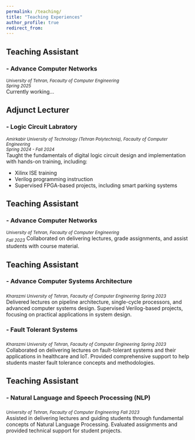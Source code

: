 ```yaml
---
permalink: /teaching/
title: "Teaching Experiences"
author_profile: true
redirect_from: 
---
```

## Teaching Assistant
### - Advance Computer Networks
<sub>*University of Tehran, Facaulty of Computer Engineering*</sub><br>
<sub>*Spring 2025*</sub><br>
Currently working...

## Adjunct Lecturer
### - Logic Circuit Labratory
<sub>*Amirkabir University of Technology (Tehran Polytechniq), Facaulty of Computer Engineering*</sub><br>
<sub>*Spring 2024 - Fall 2024*</sub><br>
Taught the fundamentals of digital logic circuit design and implementation with hands-on training, including:<br>
- Xilinx ISE training
- Verilog programming instruction
- Supervised FPGA-based projects, including smart parking systems

## Teaching Assistant
### - Advance Computer Networks
<sub>*University of Tehran, Facaulty of Computer Engineering*</sub><br>
<sub>*Fall 2023*</sub>
Collaborated on delivering lectures, grade assignments, and assist students with course material.

## Teaching Assistant
### - Advance Computer Systems Architecture
<sub>*Kharazmi University of Tehran, Facaulty of Computer Engineering*</sub>
<sub>*Spring 2023*</sub><br>
Delivered lectures on pipeline architecture, single-cycle processors, and advanced computer systems design. Supervised Verilog-based projects, focusing on practical applications in system design.
### - Fault Tolerant Systems
<sub>*Kharazmi University of Tehran, Facaulty of Computer Engineering*</sub>
<sub>*Spring 2023*</sub><br>
Collaborated on delivering lectures on fault-tolerant systems and their applications in healthcare and IoT. Provided comprehensive support to help students master fault tolerance concepts and methodologies.

## Teaching Assistant
### - Natural Language and Speech Processing (NLP)
<sub>*University of Tehran, Facaulty of Computer Engineering*</sub>
<sub>*Fall 2023*</sub><br>
Assisted in delivering lectures and guiding students through fundamental concepts of Natural Language Processing. Evaluated assignments and provided technical support for student projects.
